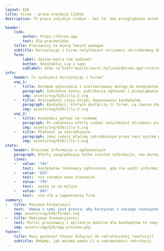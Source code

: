 ```yaml
---
layout: b2b
title: hiree - praca znajduje Ciebie
description: To praca znajduje Ciebie - bez CV, bez przeglądania setek ofert. Hiree rozumie Twoje potrzeby i dobiera idealne stanowiska - szybko i z korzyścią dla Twoich zarobków.

header:
    link:
        anchor: https://hiree.app
        text: dla pracowników
    title: Pracownicy na miarę Twoich wymagań
    subtitle: Korzystając z hiree natychmiast otrzymasz <br/>darmowy dostęp do kandydatów spełniających wymagania Twoich ofert pracy. Możesz od razu zaprosić ich na rozmowę.
    form:
        label: Zostaw maila lub zadzwoń!
        button: Skontaktuj się z nami
        sublabel: Albo <a href="mailto:karol.hylinski@hiree.app"><strong><em>napisz do nas</em></strong></a>
info:
    header: Co zyskujesz korzystając z hiree?
    usp_1:
    -   title: Darmowe ogłoszenia i nielimitowany dostęp do kandydatów
        paragraph: Założenie konta, publikacja ogłoszeń i przeglądanie kandydatów są w hiree w pełni darmowe. Nie zapłacisz też za pierwszą rekrutację zakończoną sukcesem dzięki hiree. Kolejne udane rekrutacje rozliczymy w modelu success fee - zapłacisz tylko za zatrudnionych pracowników.
        img: assets/svg/b2b/illu-2.svg
    -   title: Oszczędność czasu dzięki dopasowaniu kandydatów
        paragraph: Kandydaci, których dostarczy Ci hiree, są zawsze dopasowani do wymagań postawionych w ofercie. Nie zobaczysz więc aplikacji niedoświadczonych kandydatów na stanowiska specjalistyczne, chyba że zmienisz wymagania w ofercie. Do tego nie walczysz ze zbyt długimi CV - po obu stronach zbieramy tylko niezbędne informacje. A do tego Twoje widełki finansowe zna tylko AI, która dopasuje pod nie kandydatów.
        img: assets/svg/b2b/illu-3.svg
    usp_2:
    -   title: Kandydaci gotowi na rozmowę
        paragraph: Po założeniu oferty niemal natychmiast otrzymasz pierwsze dopasowania kandydatów. Ci, których wskaże hiree będą już po pierwszej selekcji i tylko od Ciebie zależy, jak będzie wyglądała dalsza część procesu. Jeśli chcesz, możesz od razu zaprosić ich do współpracy. Jeśli zostali połączeni z ofertą, to znaczy, że wstępnie są na nią gotowi.
        img: assets/svg/b2b/illu-5.svg
    -   title: Płatność za zatrudnienie
        paragraph: Jako jedyni płacimy zatrudnionym przez nasz system pracownikom! Wystarczy, że zostaną u Ciebie po okresie próbnym. Tym samym zyskujesz dodatkowo ich większą motywację, a jednocześnie nie ciążą na Tobie w związku z tym żadne niedogodności - tylko korzyści wizerunkowe.
        img: assets/svg/b2b/illu-1.svg
stats:
    header: Kluczowe informacje w ogłoszeniach
    paragraph: Oferty uwzględniają tylko istotne informacje, nie marnując czasu żadnej ze stron. Skupiasz się tylko na tym, czego naprawdę szukasz w pracowniku.
    lines:
    -   value: '74%'
        text:  kandydatów lekceważy ogłoszenie, gdy nie widzi informacji o zarobkach.
    -   value: '82%'
        text:  nie rozumie nazw stanowisk.
    -   value: '79%'
        text:  uważa je za mylące.
    -   value: '86%'
        text:  nie ufa w zapewnienia firm.
summary:
-   title: Minimum Formalności
    text: 'Umowa z nami jest prosta: aby korzystać z naszego rozwiązania, wystarczy jedynie akceptacja regulaminu. Nie znajdziesz tu kruczków prawnych, a do tego gwarantujemy poufność i zgodność naszego działania z wytycznymi RODO. Będziemy współpracować zdalnie, bezpiecznie i szybko.'
    img: assets/svg/b2b/formal.svg
-   title: Maksimum Innowacyjności
    text: Portal pracodawcy i aplikacja mobilna dla kandydatów to nowy ekosystem, którego zastosowanie podniesie innowacyjność Twojej firmy i zaufanie do niej. Wybierając nasze narzędzia, korzystasz z zaawansowanej technologii i ustawiasz się na czele wyścigu o jak najlepsze dopasowania kandydatów w 2021.
    img: assets/img/b2b/app-preview.png
footer:
    title: Masz pytania? Chcesz dołączyć do rekrutacyjnej rewolucji?
    subtitle: Omówmy, jak możemy pomóc Ci w usprawnieniu rekrutacji.
---
```

